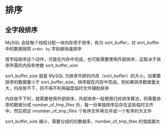 # 排序

## 全字段排序

MySQL 会给每个线程分配一块内存用于排序，称为 sort_buffer，对 sort_buffer 中的数据按照 `order by` 字段做快速排序

按字段排序这个动作，可能在内存中完成，也可能需要使用外部排序，这取决于排序所需的内存和参数 sort_buffer_size

sort_buffer_size 就是 MySQL 为排序开辟的内存（sort_buffer）的大小。如果要排序的数据量小于 sort_buffer_size，排序就在内存中完成。但如果排序数据量太大，内存放不下，则不得不利用磁盘临时文件辅助排序

内存放不下时，就需要使用外部排序，外部排序一般使用归并排序算法，将需要排序的数据分成 number_of_tmp_files 份，每一份单独排序后存在这些临时文件中，然后把这 nnumber_of_tmp_files 个有序文件再合并成一个有序的大文件

sort_buffer_size 越小，需要分成的份数越多，number_of_tmp_files 的值就越大


